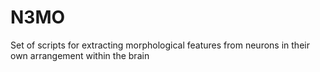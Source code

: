 # N3MO
Set of scripts for extracting morphological features from neurons in their own arrangement within the brain
